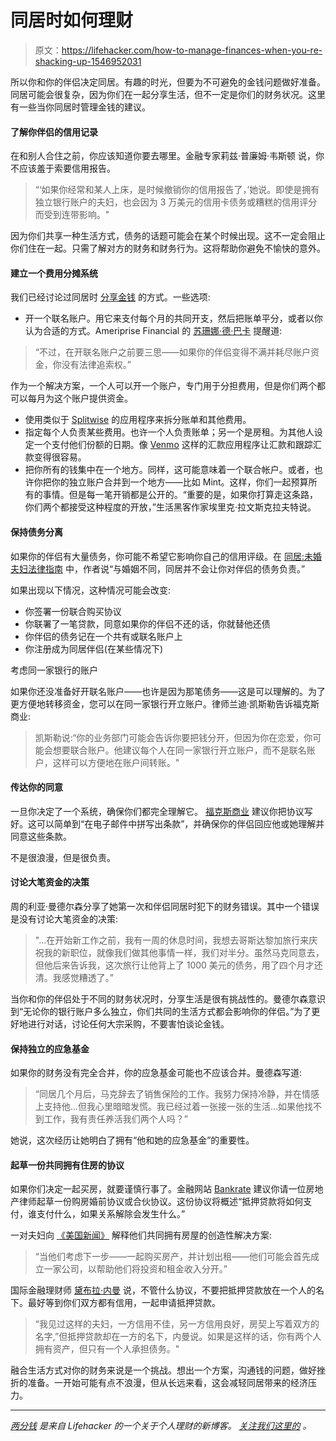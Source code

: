 # 同居时如何理财

> 原文：<https://lifehacker.com/how-to-manage-finances-when-you-re-shacking-up-1546952031>

所以你和你的伴侣决定同居。有趣的时光，但要为不可避免的金钱问题做好准备。同居可能会很复杂，因为你们在一起分享生活，但不一定是你们的财务状况。这里有一些当你同居时管理金钱的建议。



#### 了解你伴侣的信用记录

在和别人合住之前，你应该知道你要去哪里。金融专家莉兹·普廉姆·韦斯顿 说，你不应该羞于索要信用报告。

> “‘如果你经常和某人上床，是时候撤销你的信用报告了，’她说。即使是拥有独立银行账户的夫妇，也会因为 3 万美元的信用卡债务或糟糕的信用评分而受到连带影响。"

因为你们共享一种生活方式，债务的话题可能会在某个时候出现。这不一定会阻止你们住在一起。只需了解对方的财务和财务行为。这将帮助你避免不愉快的意外。

#### 建立一个费用分摊系统

我们已经讨论过同居时 [分享金钱](https://lifehacker.com/how-can-i-ease-the-transition-when-my-significant-other-511391705) 的方式。一些选项:

*   开一个联名账户。用它来支付每个月的共同开支，然后把账单平分，或者以你认为合适的方式。Ameriprise Financial 的 [苏珊娜·德·巴卡](http://www.foxbusiness.com/personal-finance/2012/10/29/financial-rules-for-unmarried-couples-livi) 提醒道:

> “不过，在开联名账户之前要三思——如果你的伴侣变得不满并耗尽账户资金，你没有法律追索权。”

作为一个解决方案，一个人可以开一个账户，专门用于分担费用，但是你们两个都可以每月为这个账户提供资金。

*   使用类似于 [Splitwise](http://lifehacker.com/splitwise-keeps-track-of-your-split-bills-settles-them-5936301) 的应用程序来拆分账单和其他费用。
*   指定每个人负责某些费用。也许一个人负责账单；另一个是房租。为其他人设定一个支付他们份额的日期。像 [Venmo](https://venmo.com/) 这样的汇款应用程序让汇款和跟踪汇款变得很容易。
*   把你所有的钱集中在一个地方。同样，这可能意味着一个联合帐户。或者，也许你把你的独立账户合并到一个地方——比如 Mint。这样，你们一起预算所有的事情。但是每一笔开销都是公开的。“重要的是，如果你打算走这条路，你们两个都接受这种程度的开放，”生活黑客作家埃里克·拉文斯克拉夫特说。

#### 保持债务分离

如果你的伴侣有大量债务，你可能不希望它影响你自己的信用评级。在 [同居:未婚夫妇法律指南](http://books.google.com/books?id=byoP0i4HVAkC&dq=keep+debts+separate+cohabiting) 中，作者说“与婚姻不同，同居并不会让你对伴侣的债务负责。”

如果出现以下情况，这种情况可能会改变:

*   你签署一份联合购买协议
*   你联署了一笔贷款，同意如果你的伴侣不还的话，你就替他还债
*   你伴侣的债务记在一个共有或联名账户上
*   你注册成为同居伴侣(在某些情况下)

考虑同一家银行的账户

如果你还没准备好开联名账户——也许是因为那笔债务——这是可以理解的。为了更方便地转移资金，您可以在同一家银行开立账户。律师兰迪·凯斯勒告诉福克斯商业:

> 凯斯勒说:“你的业务部门可能会告诉你要把钱分开，但因为你在恋爱，你可能会想要联合账户。他建议每个人在同一家银行开立账户，而不是联名账户，这样可以方便地在账户间转账。"

#### 传达你的同意

一旦你决定了一个系统，确保你们都完全理解它。 [福克斯商业](http://www.foxbusiness.com/personal-finance/2012/10/29/financial-rules-for-unmarried-couples-livi) 建议你把协议写好。这可以简单到“在电子邮件中拼写出条款”，并确保你的伴侣回应他或她理解并同意这些条款。

不是很浪漫，但是很负责。

#### 讨论大笔资金的决策

周的利亚·曼德尔森分享了她第一次和伴侣同居时犯下的财务错误。其中一个错误是没有讨论大笔资金的决策:

> "...在开始新工作之前，我有一周的休息时间，我想去哥斯达黎加旅行来庆祝我的新职位，就像我们做其他事情一样，我们对半分。虽然马克同意去，但他后来告诉我，这次旅行让他背上了 1000 美元的债务，用了四个月才还清。我感觉糟透了。”

当你和你的伴侣处于不同的财务状况时，分享生活是很有挑战性的。曼德尔森意识到“无论你的银行账户多么独立，你们共同的生活方式都会影响你的伴侣。”为了更好地进行对话，讨论任何大宗采购，不要害怕谈论金钱。

#### 保持独立的应急基金

如果你的财务没有完全合并，你的应急基金可能也不应该合并。曼德森写道:

> “同居几个月后，马克辞去了销售保险的工作。我努力保持冷静，并在情感上支持他...但我心里暗暗发慌。我已经过着一张接一张的生活…如果他找不到工作，我有责任养活我们两个人吗？”

她说，这次经历让她明白了拥有“他和她的应急基金”的重要性。

#### 起草一份共同拥有住房的协议

如果你们决定一起买房，就要谨慎行事了。金融网站 [Bankrate](http://www.bankrate.com/finance/real-estate/homebuying-tips-unmarried-couples.aspx) 建议你请一位房地产律师起草一份购房婚前协议或合伙协议。这份协议将概述“抵押贷款将如何支付，谁支付什么，如果关系解除会发生什么。”

一对夫妇向 [《美国新闻》](http://money.usnews.com/money/personal-finance/articles/2008/04/16/living-together-while-keeping-money-unmarried) 解释他们共同拥有房屋的创造性解决方案:

> “当他们考虑下一步——一起购买房产，并计划出租——他们可能会首先成立一家公司，以帮助他们将投资和租金收入分开。”

国际金融理财师 [黛布拉·内曼](http://www.bankrate.com/finance/real-estate/homebuying-tips-unmarried-couples.aspx) 说，不管什么协议，不要把抵押贷款放在一个人的名下。最好等到你们双方都有信用，一起申请抵押贷款。

> “我见过这样的夫妇，一方信用不佳，另一方信用良好，房契上写着双方的名字,”但抵押贷款却在一方的名下，内曼说。如果是这样的话，你有两个人拥有资产，但只有一个人承担债务。"

融合生活方式对你的财务来说是一个挑战。想出一个方案，沟通钱的问题，做好挫折的准备。一开始可能有点不浪漫，但从长远来看，这会减轻同居带来的经济压力。

* * *

[*两分钱*](http://twocents.lifehacker.com/) *是来自 Lifehacker 的一个关于个人理财的新博客。* [*关注我们这里的*](https://twitter.com/TwoCentsLH) *。*